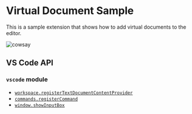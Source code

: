 # Virtual Document Sample

This is a sample extension that shows how to add virtual documents to the editor.

![cowsay](https://github.com/Microsoft/vscode-extension-samples/blob/master/virtual-document-sample/preview.png)


## VS Code API

### `vscode` module

- [`workspace.registerTextDocumentContentProvider`](https://code.visualstudio.com/docs/extensionAPI/vscode-api#workspace.registerTextDocumentContentProvider)
- [`commands.registerCommand`](https://code.visualstudio.com/docs/extensionAPI/vscode-api#commands.registerCommand)
- [`window.showInputBox`](https://code.visualstudio.com/docs/extensionAPI/vscode-api#window.showInputBox)
